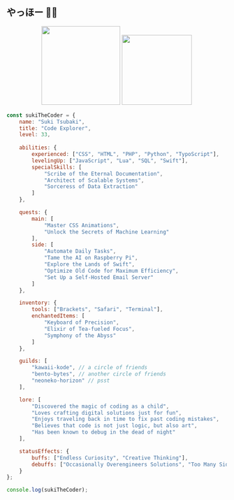 ## やっほー 👋🏻
<p align="center">
  <a href="https://github.com/anuraghazra/github-readme-stats"><img src="https://github-stats-omega-ebon.vercel.app/api?username=sukitsubaki&layout=donut&show_icons=true&number_format=short&bg_color=ffffff&border_color=ffffff&icon_color=f2487b&&title_color=f2487b&text_color=1f2328&count_private=true&include_all_commits=true&rank_icon=github&hide_title=true" height="180px" width="auto" /></a>
  <a href="https://github.com/anuraghazra/github-readme-stats"><img src="https://github-stats-omega-ebon.vercel.app/api/top-langs/?username=sukitsubaki&layout=compact&bg_color=ffffff&border_color=ffffff&title_color=f2487b&text_color=1f2328&size_weight=0.5&count_weight=0.5&count_private=true&include_all_commits=true&custom_title=Code%20Composition" height="160px" width="auto" /></a>
</p>

```javascript
const sukiTheCoder = {
    name: "Suki Tsubaki",
    title: "Code Explorer",
    level: 33,
    
    abilities: {
        experienced: ["CSS", "HTML", "PHP", "Python", "TypoScript"],
        levelingUp: ["JavaScript", "Lua", "SQL", "Swift"],
        specialSkills: [
            "Scribe of the Eternal Documentation",
            "Architect of Scalable Systems",
            "Sorceress of Data Extraction"
        ]
    },

    quests: {
        main: [
            "Master CSS Animations",
            "Unlock the Secrets of Machine Learning"
        ],
        side: [
            "Automate Daily Tasks",
            "Tame the AI on Raspberry Pi",
            "Explore the Lands of Swift",
            "Optimize Old Code for Maximum Efficiency",
            "Set Up a Self-Hosted Email Server"
        ]
    },

    inventory: {
        tools: ["Brackets", "Safari", "Terminal"],
        enchantedItems: [
            "Keyboard of Precision",
            "Elixir of Tea-fueled Focus",
            "Symphony of the Abyss"
        ]
    },

    guilds: [
        "kawaii-kode", // a circle of friends
        "bento-bytes", // another circle of friends
        "neoneko-horizon" // psst
    ],

    lore: [
        "Discovered the magic of coding as a child",
        "Loves crafting digital solutions just for fun",
        "Enjoys traveling back in time to fix past coding mistakes",
        "Believes that code is not just logic, but also art",
        "Has been known to debug in the dead of night"
    ],

    statusEffects: {
        buffs: ["Endless Curiosity", "Creative Thinking"],
        debuffs: ["Occasionally Overengineers Solutions", "Too Many Side Projects"]
    }
};

console.log(sukiTheCoder);
```

<!--
**sukitsubaki/sukitsubaki** is a ✨ _special_ ✨ repository because its `README.md` (this file) appears on your GitHub profile.

Here are some ideas to get you started:

- 🔭 I’m currently working on ...
- 🌱 I’m currently learning ...
- 👯 I’m looking to collaborate on ...
- 🤔 I’m looking for help with ...
- 💬 Ask me about ...
- 📫 How to reach me: ...
- 😄 Pronouns: ...
- ⚡ Fun fact: ...
-->
